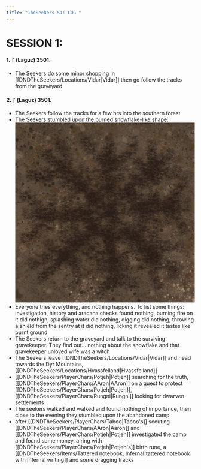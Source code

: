 ```yaml
---
title: "TheSeekers S1: LOG "
---
```


# SESSION 1:

#### 1. ᛚ (Laguz) 3501.

- The Seekers do some minor shopping in [[DNDTheSeekers/Locations/Vidar|Vidar]] then go follow the tracks from the graveyard

#### 2. ᛚ (Laguz) 3501.
- The Seekers follow the tracks for a few hrs into the southern forest 
- The Seekers stumbled upon the burned snowflake-like shape: 
![ ](DNDTheSeekers/images/burnedmagicsnowlake.png)
- Everyone tries everything, and nothing happens. To list some things: investigation, history and aracana checks found nothing, burning fire on it did nothign, splashing water did nothing, digging did nothing, throwing a shield from the sentry at it did nothing, licking it revealed it tastes like burnt ground 
- The Seekers return to the graveyard and talk to the surviving gravekeeper. They find out... nothing about the snowflake and that gravekeeper unloved wife was a witch
- The Seekers leave [[DNDTheSeekers/Locations/Vidar|Vidar]] and head towards the Dyr Mountains, [[DNDTheSeekers/Locations/Hvassfelland|Hvassfelland]]
- [[DNDTheSeekers/PlayerChars/Potjeh|Potjeh]] searching for the truth, [[DNDTheSeekers/PlayerChars/AAron|AAron]] on a quest to protect [[DNDTheSeekers/PlayerChars/Potjeh|Potjeh]], [[DNDTheSeekers/PlayerChars/Rungni|Rungni]] looking for dwarven settlements
- The seekers walked and walked and found nothing of importance, then close to the evening they stumbled upon the abandoned camp
- after [[DNDTheSeekers/PlayerChars/Taboo|Taboo's]] scouting [[DNDTheSeekers/PlayerChars/AAron|Aaron]] and [[DNDTheSeekers/PlayerChars/Potjeh|Potjeh]] investigated the camp and found some money, a ring with [[DNDTheSeekers/PlayerChars/Potjeh|Potjeh's]] birth rune, a [[DNDTheSeekers/Items/Tattered notebook, Infernal|tattered notebook with Infernal writing]] and some dragging tracks
